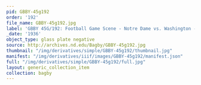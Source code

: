 ```yaml
---
pid: GBBY-45g192
order: '192'
file_name: GBBY-45g192.jpg
label: 'GBBY 45G/192: Football Game Scene - Notre Dame vs. Washington - 1936'
_date: '1936'
object_type: glass plate negative
source: http://archives.nd.edu/Bagby/GBBY-45g192.jpg
thumbnail: "/img/derivatives/simple/GBBY-45g192/thumbnail.jpg"
manifest: "/img/derivatives/iiif/images/GBBY-45g192/manifest.json"
full: "/img/derivatives/simple/GBBY-45g192/full.jpg"
layout: generic_collection_item
collection: bagby
---
```


